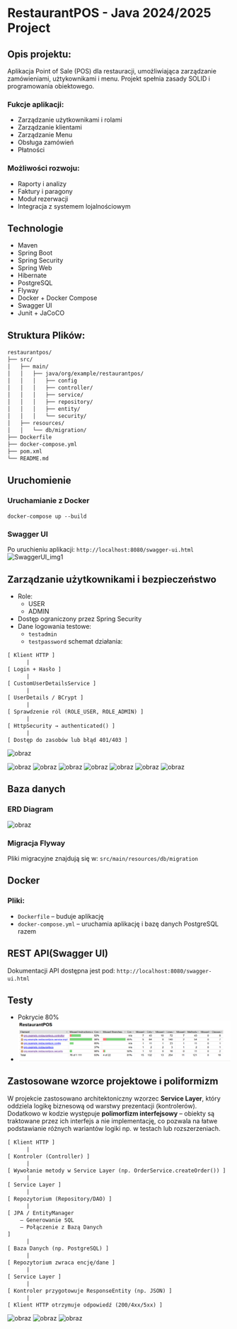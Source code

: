 # RestaurantPOS - Java 2024/2025 Project
## Opis projektu:
Aplikacja Point of Sale (POS) dla restauracji, umożliwiająca zarządzanie zamówieniami, użtykownikami i menu. Projekt spełnia zasady SOLID i programowania obiektowego.
### Fukcje aplikacji:
- Zarządzanie użytkownikami i rolami
- Zarządzanie klientami
- Zarządzanie Menu
- Obsługa zamówień
- Płatności 
### Możliwości rozwoju:
- Raporty i analizy
- Faktury i paragony
- Moduł rezerwacji
- Integracja z systemem lojalnościowym

## Technologie
- Maven
- Spring Boot
- Spring Security
- Spring Web
- Hibernate
- PostgreSQL
- Flyway
- Docker + Docker Compose
- Swagger UI
- Junit + JaCoCO

## Struktura Plików:
```
restaurantpos/
├── src/
│   ├── main/
│   │   ├── java/org/example/restaurantpos/
│   │   │   ├── config
│   │   │   ├── controller/        
│   │   │   ├── service/           
│   │   │   ├── repository/        
│   │   │   ├── entity/            
│   │   │   └── security/          
│   ├── resources/
│   │   └── db/migration/          
├── Dockerfile                     
├── docker-compose.yml           
├── pom.xml                      
└── README.md   
```
## Uruchomienie
### Uruchamianie z Docker
`docker-compose up --build`
### Swagger UI
Po uruchieniu aplikacji:
`http://localhost:8080/swagger-ui.html`
![SwaggerUI_img1](https://github.com/user-attachments/assets/d75b4326-feb8-4acb-a9d0-056fcbc66094)


## Zarządzanie użytkownikami i bezpieczeństwo
- Role:
  - USER
  - ADMIN
- Dostęp ograniczony przez Spring Security
- Dane logowania testowe:
  - `testadmin`
  - `testpassword`
schemat działania:
```
[ Klient HTTP ]
      |
[ Login + Hasło ]
      |
[ CustomUserDetailsService ]
      |
[ UserDetails / BCrypt ]
      |
[ Sprawdzenie ról (ROLE_USER, ROLE_ADMIN) ]
      |
[ HttpSecurity → authenticated() ]
      |
[ Dostęp do zasobów lub błąd 401/403 ]
```
![obraz](https://github.com/user-attachments/assets/b35794d1-9b22-4c76-b8c2-c8790c82b866)

![obraz](https://github.com/user-attachments/assets/0c9db722-931f-49ed-90c8-cf76ba6582b2)
![obraz](https://github.com/user-attachments/assets/ffc58a98-efe0-493f-a54b-6b0a33eeddca)
![obraz](https://github.com/user-attachments/assets/8ce62c7f-3058-495b-89b6-0cffaf9a726a)
![obraz](https://github.com/user-attachments/assets/114f5f3e-2a5f-48cc-8a81-eaf972cdc7e2)
![obraz](https://github.com/user-attachments/assets/c153bb2c-cfbf-46f9-84bd-00cce40e93ef)
![obraz](https://github.com/user-attachments/assets/e822ee59-d5a2-47c3-a304-f8957ed497e0)
![obraz](https://github.com/user-attachments/assets/427df463-f218-4820-837c-38689a8b7320)





## Baza danych 
### ERD Diagram
![obraz](https://github.com/user-attachments/assets/ec50592d-ea5e-4113-8a09-d8859ed8f80a)

### Migracja Flyway
Pliki migracyjne znajdują się w:
`src/main/resources/db/migration`
## Docker
### Pliki:
- `Dockerfile` – buduje aplikację
- `docker-compose.yml` – uruchamia aplikację i bazę danych PostgreSQL razem



## REST API(Swagger UI)
Dokumentacji API dostępna jest pod:
`http://localhost:8080/swagger-ui.html`
## Testy
- Pokrycie 80%
- ![img.png](img.png)

## Zastosowane wzorce projektowe i poliformizm
W projekcie zastosowano architektoniczny wzorzec **Service Layer**, który oddziela logikę biznesową od warstwy prezentacji (kontrolerów).
Dodatkowo w kodzie występuje **polimorfizm interfejsowy** – obiekty są traktowane przez ich interfejs a nie implementację, co pozwala na łatwe podstawianie różnych wariantów logiki np. w testach lub rozszerzeniach.

```
[ Klient HTTP ]
      |
[ Kontroler (Controller) ]
      |
[ Wywołanie metody w Service Layer (np. OrderService.createOrder()) ]
      |
[ Service Layer ]
      |
[ Repozytorium (Repository/DAO) ]
      |
[ JPA / EntityManager 
    – Generowanie SQL 
    – Połączenie z Bazą Danych 
]
      |
[ Baza Danych (np. PostgreSQL) ]
      |
[ Repozytorium zwraca encję/dane ]
      |
[ Service Layer ]
      |
[ Kontroler przygotowuje ResponseEntity (np. JSON) ]
      |
[ Klient HTTP otrzymuje odpowiedź (200/4xx/5xx) ]
```

![obraz](https://github.com/user-attachments/assets/bb6e8b91-12cd-4687-b200-e023dfef2b1f)
![obraz](https://github.com/user-attachments/assets/f53364b0-a0ea-496b-ab20-f884216927bd)
![obraz](https://github.com/user-attachments/assets/f75e385f-cadc-44e6-a786-c276fdce5b5b)



